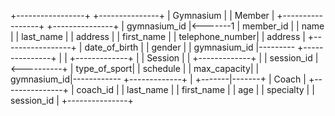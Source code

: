   +-----------------+           +---------------+
  |    Gymnasium    |           |    Member     |
  +-----------------+           +---------------+
  | gymnasium_id    |<-------1  | member_id     |
  | name            |           | last_name     |
  | address         |           | first_name    |
  | telephone_number|           | address       |
  +-----------------+           | date_of_birth |
                                | gender        |
                                | gymnasium_id  |---------
                                +---------------+          |
                                                             |
                                +-------------+           |
                                |   Session   |           |
                                +-------------+           |
                                | session_id  |<----------+
                                | type_of_sport|
                                | schedule    |
                                | max_capacity|
                                | gymnasium_id|------------
                                +-------------+
                                        |
                                +-------|-------+
                                |   Coach       |
                                +---------------+
                                | coach_id      |
                                | last_name     |
                                | first_name    |
                                | age           |
                                | specialty     |
                                | session_id    |
                                +---------------+
